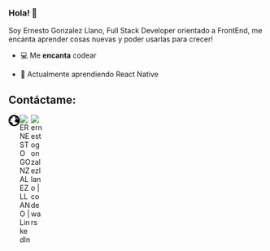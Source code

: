 ### Hola! 👋

Soy Ernesto Gonzalez Llano, Full Stack Developer orientado a FrontEnd, me encanta aprender cosas nuevas y poder usarlas para crecer!

- 💻 Me **encanta** codear

- 🌱 Actualmente aprendiendo React Native

## Contáctame:

[<img align="left" alt="ernesto gonzalez llano" width="22px" src="https://raw.githubusercontent.com/iconic/open-iconic/master/svg/globe.svg" />][website]
[<img align="left" alt="ERNESTO GONZALEZ LLANO | LinkedIn" width="22px" src="https://cdn.jsdelivr.net/npm/simple-icons@v3/icons/linkedin.svg" />][linkedin] 
[<img align="left" alt="ernestogonzalezllano | codewars" width="22px" src="https://cdn.jsdelivr.net/npm/simple-icons@3.12.1/icons/codewars.svg" />][codewars]




[website]: https://ernestogonzalezllano.vercel.app/
[linkedin]: https://www.linkedin.com/in/ernesto-gonzalez-llano/
[codewars]:https://codeforces.com/profile/TamimEhsan
